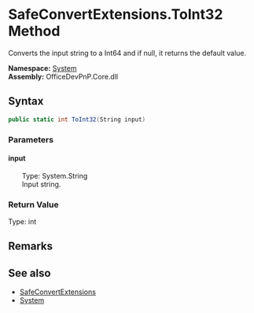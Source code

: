 # SafeConvertExtensions.ToInt32 Method  
 Converts the input string to a Int64 and if null, it returns the default value.   

**Namespace:** [System](System.md)  
**Assembly:** OfficeDevPnP.Core.dll  
## Syntax
```C#
public static int ToInt32(String input)
```
### Parameters
#### input  
&emsp;&emsp;Type: System.String  
&emsp;&emsp;Input string.  

  

### Return Value
Type: int  

## Remarks
  
## See also
- [SafeConvertExtensions](System.SafeConvertExtensions.md) 
- [System](System.md) 
